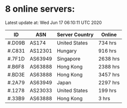 # 8 online servers:

Latest update at: Wed Jun 17 06:10:11 UTC 2020

| ID | ASN | Server Country | Online |
| -- | --- | -------------- | ------ |
| #.D09B | AS174 | United States | 734 hrs |
| #.C831 | AS12301 | Hungary | 916 hrs |
| #.7F1D | AS63949 | Singapore | 2638 hrs |
| #.B6F8 | AS63888 | Hong Kong | 2388 hrs |
| #.BD3E | AS63888 | Hong Kong | 3457 hrs |
| #.2A79 | AS63949 | Japan | 2297 hrs |
| #.1278 | AS23033 | United States | 199 hrs |
| #.33B9 | AS63888 | Hong Kong | 3 hrs |

